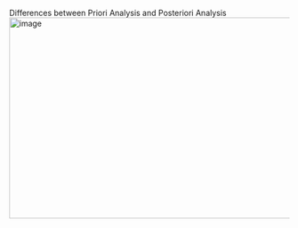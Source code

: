 Differences between Priori Analysis and Posteriori Analysis
<img width="1001" height="361" alt="image" src="https://github.com/user-attachments/assets/5eaa43eb-f2cd-4c54-9c86-d13f61f98257" />
